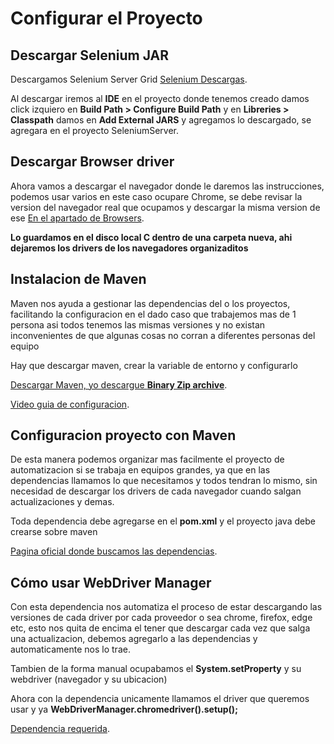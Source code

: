 # Configurar el Proyecto

## Descargar Selenium JAR
Descargamos Selenium Server Grid [Selenium Descargas](https://www.selenium.dev/downloads/).

Al descargar iremos al **IDE** en el proyecto donde tenemos creado damos click izquiero en **Build Path > Configure Build Path** y en **Libreries > Classpath** damos en **Add External JARS** y agregamos lo descargado, se agregara en el proyecto SeleniumServer.

## Descargar Browser driver

Ahora vamos a descargar el navegador donde le daremos las instrucciones, podemos usar varios en este caso ocupare Chrome, se debe revisar la version del navegador real que ocupamos y descargar la misma version de ese [En el apartado de Browsers](https://www.selenium.dev/downloads/).

**Lo guardamos en el disco local C dentro de una carpeta nueva, ahi dejaremos los drivers de los navegadores organizaditos**

## Instalacion de Maven

Maven nos ayuda a gestionar las dependencias del o los proyectos, facilitando la configuracion en el dado caso que trabajemos mas de 1 persona asi todos tenemos las mismas versiones y no existan inconvenientes de que algunas cosas no corran a diferentes personas del equipo

Hay que descargar maven, crear la variable de entorno y configurarlo

 [Descargar Maven, yo descargue **Binary Zip archive**](https://maven.apache.org/download.cgi).

[Video guia de configuracion](https://www.youtube.com/watch?v=4gHSwvs0HiA&list=PLL34mf651faPB-LyEP0-a7Avp_RHO0Lsm&index=7).




## Configuracion proyecto con Maven

De esta manera podemos organizar mas facilmente el proyecto de automatizacion si se trabaja en equipos grandes, ya que en las dependencias llamamos lo que necesitamos y todos tendran lo mismo, sin necesidad de descargar los drivers de cada navegador cuando salgan actualizaciones y demas.

Toda dependencia debe agregarse en el **pom.xml** y el proyecto java debe crearse sobre maven

[Pagina oficial donde buscamos las dependencias](https://mvnrepository.com/).


## Cómo usar WebDriver Manager

Con esta dependencia nos automatiza el proceso de estar descargando las versiones de cada driver por cada proveedor o sea chrome, firefox, edge etc, esto nos quita de encima el tener que descargar cada vez que salga una actualizacion, debemos agregarlo a las dependencias y automaticamente nos lo trae.

Tambien de la forma manual ocupabamos el **System.setProperty** y su webdriver (navegador y su ubicacion)

Ahora con la dependencia unicamente llamamos el driver que queremos usar y ya **WebDriverManager.chromedriver().setup();**

[Dependencia requerida](https://mvnrepository.com/artifact/io.github.bonigarcia/webdrivermanager).